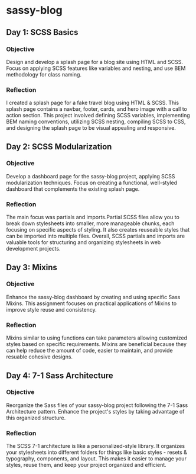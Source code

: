 # sassy-blog

## Day 1: SCSS Basics

### Objective

Design and develop a splash page for a blog site using HTML and SCSS. Focus on applying SCSS features like variables and nesting, and use BEM methodology for class naming.

### Reflection

I created a splash page for a fake travel blog using HTML & SCSS. This splash page contains a navbar, footer, cards, and hero image with a call to action section. This project involved defining SCSS variables, implementing BEM naming conventions, utilizing SCSS nesting, compiling SCSS to CSS, and designing the splash page to be visual appealing and responsive.

## Day 2: SCSS Modularization

### Objective

Develop a dashboard page for the sassy-blog project, applying SCSS modularization techniques. Focus on creating a functional, well-styled dashboard that complements the existing splash page.

### Reflection

The main focus was partials and imports.Partial SCSS files allow you to break down stylesheets into smaller, more manageable chunks, each focusing on specific aspects of styling. It also creates reuseable styles that can be imported into multiple files. Overall, SCSS partials and imports are valuable tools for structuring and organizing stylesheets in web development projects.

## Day 3: Mixins

### Objective

Enhance the sassy-blog dashboard by creating and using specific Sass Mixins. This assignment focuses on practical applications of Mixins to improve style reuse and consistency.

### Reflection

Mixins similar to using functions can take parameters allowing customized styles based on specific requirements. Mixins are beneficial because they can help reduce the amount of code, easier to maintain, and provide resuable cohesive designs.

## Day 4: 7-1 Sass Architecture

### Objective

Reorganize the Sass files of your sassy-blog project following the 7-1 Sass Architecture pattern. Enhance the project's styles by taking advantage of this organized structure.

### Reflection

The SCSS 7-1 architecture is like a personalized-style library. It organizes your stylesheets into different folders for things like basic styles - resets & typography, components, and layout. This makes it easier to manage your styles, reuse them, and keep your project organized and efficient.
